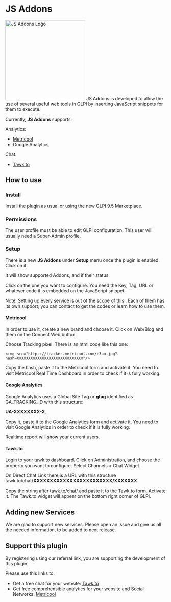 # JS Addons
 <img src="https://raw.githubusercontent.com/ticgal/jsaddons/multimedia/jsaddons.png)" alt="JS Addons Logo" height="250px" width="250px" class="js-lazy-loaded">
 JS Addons is developed to allow the use of several useful web tools in GLPI by inserting JavaScript snippets for them to execute.  

Currently, **JS Addons** supports:

Analytics:
  - [Metricool](http://mtr.cool/yfuhbk)
  - Google Analytics

Chat:
  - [Tawk.to](https://www.tawk.to/?pid=snaotzu)

## How to use

### Install

Install the plugin as usual or using the new GLPI 9.5 Marketplace.

### Permissions

The user profile must be able to edit GLPI configuration. This user will usually need a Super-Admin profile.

### Setup

There is a new **JS Addons** under **Setup** menu once the plugin is enabled. Click on it.

It will show supported Addons, and if their status.

Click on the one you want to configure. You need the Key, Tag, URL or whatever code it is embedded on the JavaScript snippet.

Note: Setting up every service is out of the scope of this . Each of them has its own support; you can contact to get the codes or learn how to use them.

#### Metricool

In order to use it, create a new brand and choose it. Click on Web/Blog and them on the Connect Web button.

Choose Tracking pixel. There is an html code like this one:

```
<img src="https://tracker.metricool.com/c3po.jpg?hash=XXXXXXXXXXXXXXXXXXXXXXXXXXXXX"/>
```

Copy the hash, paste it to the Metricool form and activate it. You need to visit Metricool Real Time Dashboard in order to check if it is fully working.

#### Google Analytics

Google Analytics uses a Global Site Tag or **gtag** identified as GA_TRACKING_ID with this structure: 

**UA-XXXXXXXX-X**.

Copy it, paste it to the Google Analytics form and activate it. You need to visit Google Analytics in order to check if it is fully working.

Realtime report will show your current users.

#### Tawk.to

Login to your tawk.to dashboard. Click on Administration, and choose the property you want to configure. Select Channels > Chat Widget.

On Direct Chat Link there is a URL with this structure tawk.to/chat/**XXXXXXXXXXXXXXXXXXXXXXXX/XXXXXXX**

Copy the string after  tawk.to/chat/ and paste it to the Tawk.to form. Activate it. The Tawk.to widget will appear on the bottom right corner of GLPI.

## Adding new Services

We are glad to support new services. Please open an issue and give us all the needed information, to be added to next release.

## Support this plugin

By registering using our referral link, you are supporting the development of this plugin.

Please use this links to:

- Get a free chat for your website: [Tawk.to](https://www.tawk.to/?pid=snaotzu)
- Get free comprehensible analytics for your website and Social Networks: [Metricool](http://mtr.cool/yfuhbk)
